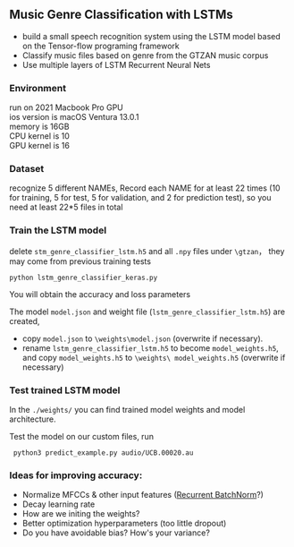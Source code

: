 ## Music Genre Classification with LSTMs
 * build a small speech recognition system using the LSTM model based on the Tensor-flow programing framework
 * Classify music files based on genre from the GTZAN music corpus
 * Use multiple layers of LSTM Recurrent Neural Nets

### Environment
run on 2021 Macbook Pro GPU        
ios version is macOS Ventura 13.0.1     
memory is 16GB         
CPU kernel is 10        
GPU kernel is 16

### Dataset
 recognize 5 different NAMEs, Record each NAME for at least 22 times (10 for training, 5 for test, 5 for validation, and 2 for prediction test), so you need at least 22*5 files in total


### Train the LSTM model
delete `stm_genre_classifier_lstm.h5` and all `.npy` files under `\gtzan`， they may come from previous training tests

    python lstm_genre_classifier_keras.py

You will obtain the accuracy and loss parameters

The model `model.json` and weight file (`lstm_genre_classifier_lstm.h5`) are created, 
 * copy `model.json` to `\weights\model.json` (overwrite if necessary).
 * rename `lstm_genre_classifier_lstm.h5` to become `model_weights.h5`, and copy `model_weights.h5` to `\weights\ model_weights.h5` (overwrite if necessary)

### Test trained LSTM model


 In the `./weights/` you can find trained model weights and model architecture.

 Test the model on our custom files, run

     python3 predict_example.py audio/UCB.00020.au

### Ideas for improving accuracy:
 * Normalize MFCCs & other input features ([Recurrent BatchNorm](https://arxiv.org/pdf/1603.09025v4.pdf)?)
 * Decay learning rate
 * How are we initing the weights?
 * Better optimization hyperparameters (too little dropout)
 * Do you have avoidable bias? How's your variance?